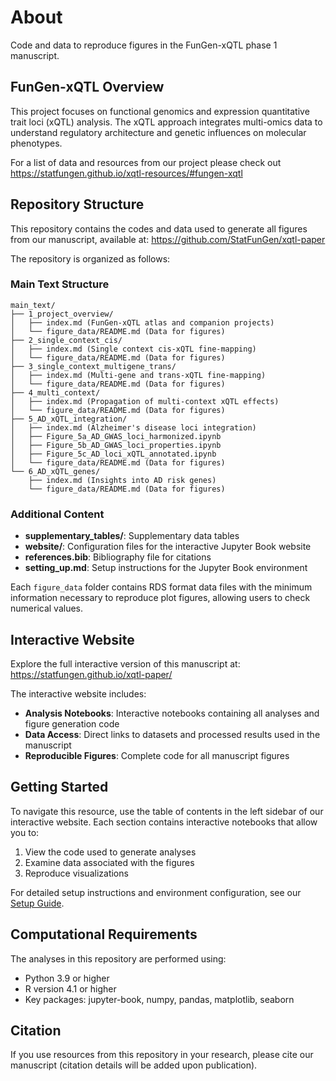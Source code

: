 # About

Code and data to reproduce figures in the FunGen-xQTL phase 1 manuscript.

## FunGen-xQTL Overview

This project focuses on functional genomics and expression quantitative trait loci (xQTL) analysis. The xQTL approach integrates multi-omics data to understand regulatory architecture and genetic influences on molecular phenotypes.

For a list of data and resources from our project please check out https://statfungen.github.io/xqtl-resources/#fungen-xqtl

## Repository Structure

This repository contains the codes and data used to generate all figures from our manuscript, available at: https://github.com/StatFunGen/xqtl-paper

The repository is organized as follows:

### Main Text Structure
```
main_text/
├── 1_project_overview/
│   ├── index.md (FunGen-xQTL atlas and companion projects)
│   └── figure_data/README.md (Data for figures)
├── 2_single_context_cis/
│   ├── index.md (Single context cis-xQTL fine-mapping)
│   └── figure_data/README.md (Data for figures)
├── 3_single_context_multigene_trans/
│   ├── index.md (Multi-gene and trans-xQTL fine-mapping)
│   └── figure_data/README.md (Data for figures)
├── 4_multi_context/
│   ├── index.md (Propagation of multi-context xQTL effects)
│   └── figure_data/README.md (Data for figures)
├── 5_AD_xQTL_integration/
│   ├── index.md (Alzheimer's disease loci integration)
│   ├── Figure_5a_AD_GWAS_loci_harmonized.ipynb
│   ├── Figure_5b_AD_GWAS_loci_properties.ipynb
│   ├── Figure_5c_AD_loci_xQTL_annotated.ipynb
│   └── figure_data/README.md (Data for figures)
└── 6_AD_xQTL_genes/
    ├── index.md (Insights into AD risk genes)
    └── figure_data/README.md (Data for figures)
```

### Additional Content
- **supplementary_tables/**: Supplementary data tables
- **website/**: Configuration files for the interactive Jupyter Book website
- **references.bib**: Bibliography file for citations
- **setting_up.md**: Setup instructions for the Jupyter Book environment

Each `figure_data` folder contains RDS format data files with the minimum information necessary to reproduce plot figures, allowing users to check numerical values.

## Interactive Website

Explore the full interactive version of this manuscript at: https://statfungen.github.io/xqtl-paper/

The interactive website includes:
- **Analysis Notebooks**: Interactive notebooks containing all analyses and figure generation code
- **Data Access**: Direct links to datasets and processed results used in the manuscript
- **Reproducible Figures**: Complete code for all manuscript figures

## Getting Started

To navigate this resource, use the table of contents in the left sidebar of our interactive website. Each section contains interactive notebooks that allow you to:

1. View the code used to generate analyses
2. Examine data associated with the figures
3. Reproduce visualizations

For detailed setup instructions and environment configuration, see our [Setup Guide](setting_up.md).

## Computational Requirements

The analyses in this repository are performed using:
- Python 3.9 or higher
- R version 4.1 or higher
- Key packages: jupyter-book, numpy, pandas, matplotlib, seaborn

## Citation

If you use resources from this repository in your research, please cite our manuscript (citation details will be added upon publication).
